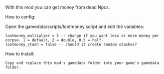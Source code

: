 With this mod you can get money from dead Npcs.

How to config:

Open the gamedata/scripts/lootmoney.script and edit the variables:

	lootmoney_multiplier = 1 -- change if you want less or more money per corpse. 1 = default, 2 = double, 0.5 = half.
	lootmoney_stash = false -- should it create random stashes?

How to install: 

	Copy and replace this mod's gamedata folder into your game's gamedata folder.